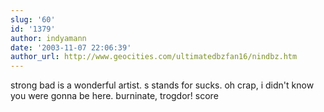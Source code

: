 ```yaml
---
slug: '60'
id: '1379'
author: indyamann
date: '2003-11-07 22:06:39'
author_url: http://www.geocities.com/ultimatedbzfan16/nindbz.htm
---
```

strong bad is a wonderful artist. s stands for sucks. oh crap, i didn't know you were gonna be here. burninate, trogdor! score
